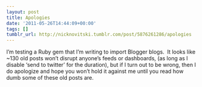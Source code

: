 ```yaml
---
layout: post
title: Apologies
date: '2011-05-26T14:44:09+00:00'
tags: []
tumblr_url: http://nicknovitski.tumblr.com/post/5876261286/apologies
---
```

I’m testing a Ruby gem that I’m writing to import Blogger blogs.  It looks like ~130 old posts won’t disrupt anyone’s feeds or dashboards, (as long as I disable ‘send to twitter’ for the duration), but if I turn out to be wrong, then I do apologize and hope you won’t hold it against me until you read how dumb some of these old posts are.

